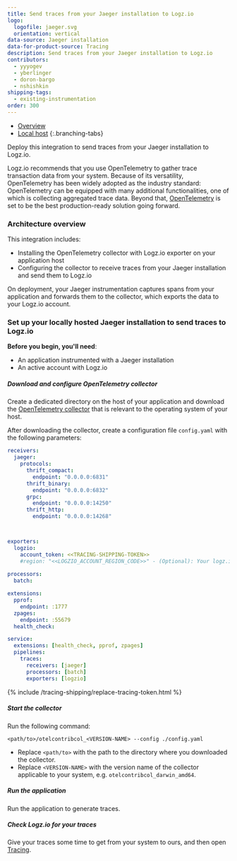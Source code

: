 ```yaml
---
title: Send traces from your Jaeger installation to Logz.io 
logo:
  logofile: jaeger.svg
  orientation: vertical
data-source: Jaeger installation
data-for-product-source: Tracing
description: Send traces from your Jaeger installation to Logz.io 
contributors:
  - yyyogev
  - yberlinger
  - doron-bargo
  - nshishkin
shipping-tags:
  - existing-instrumentation
order: 300
---
```



<!-- tabContainer:start -->
<div class="branching-container">

* [Overview](#overview)
* [Local host](#local-host)
{:.branching-tabs}

<!-- tab:start -->
<div id="overview">

Deploy this integration to send traces from your Jaeger installation to Logz.io.

Logz.io recommends that you use OpenTelemetry to gather trace transaction data from your system. Because of its versatility, OpenTelemetry has been widely adopted as the industry standard: OpenTelemetry can be equipped with many additional functionalities, one of which is collecting aggregated trace data. Beyond that, [OpenTelemetry](https://github.com/open-telemetry) is set to be the best production-ready solution going forward.

### Architecture overview

This integration includes:

* Installing the OpenTelemetry collector with Logz.io exporter on your application host
* Configuring the collector to receive traces from your Jaeger installation and send them to Logz.io

On deployment, your Jaeger instrumentation captures spans from your application and forwards them to the collector, which exports the data to your Logz.io account.

</div>
<!-- tab:end -->


<!-- tab:start -->
<div id="local-host">


### Set up your locally hosted Jaeger installation to send traces to Logz.io

**Before you begin, you'll need**:

* An application instrumented with a Jaeger installation
* An active account with Logz.io


<div class="tasklist">

##### Download and configure OpenTelemetry collector

Create a dedicated directory on the host of your application and download the [OpenTelemetry collector](https://github.com/open-telemetry/opentelemetry-collector-releases) that is relevant to the operating system of your host.


After downloading the collector, create a configuration file `config.yaml` with the following parameters:

```yaml
receivers:
  jaeger:
    protocols:
      thrift_compact:
        endpoint: "0.0.0.0:6831"
      thrift_binary:
        endpoint: "0.0.0.0:6832"
      grpc:
        endpoint: "0.0.0.0:14250"
      thrift_http:
        endpoint: "0.0.0.0:14268"



exporters:
  logzio:
    account_token: <<TRACING-SHIPPING-TOKEN>>
    #region: "<<LOGZIO_ACCOUNT_REGION_CODE>>" - (Optional): Your logz.io account region code. Defaults to "us". Required only if your logz.io region is [different than US East](https://docs.logz.io/user-guide/accounts/account-region.html#available-regions).
    
processors:
  batch:

extensions:
  pprof:
    endpoint: :1777
  zpages:
    endpoint: :55679
  health_check:

service:
  extensions: [health_check, pprof, zpages]
  pipelines:
    traces:
      receivers: [jaeger]
      processors: [batch]
      exporters: [logzio]

```

{% include /tracing-shipping/replace-tracing-token.html %}


##### Start the collector

Run the following command:

```shell
<path/to>/otelcontribcol_<VERSION-NAME> --config ./config.yaml
```
* Replace `<path/to>` with the path to the directory where you downloaded the collector.
* Replace `<VERSION-NAME>` with the version name of the collector applicable to your system, e.g. `otelcontribcol_darwin_amd64`.

##### Run the application

Run the application to generate traces.


##### Check Logz.io for your traces

Give your traces some time to get from your system to ours, and then open [Tracing](https://app.logz.io/#/dashboard/jaeger).

</div>

</div>
<!-- tab:end -->

</div>
<!-- tabContainer:end -->

